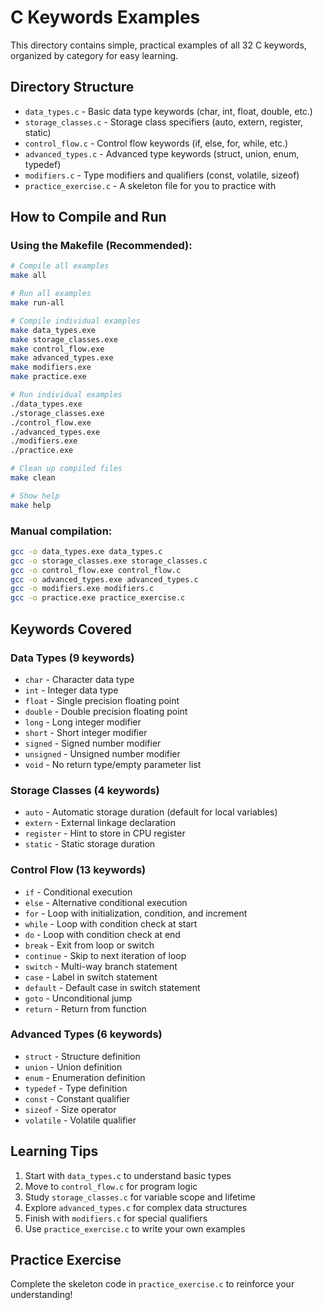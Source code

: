 # C Keywords Examples

This directory contains simple, practical examples of all 32 C keywords, organized by category for easy learning.

## Directory Structure

- `data_types.c` - Basic data type keywords (char, int, float, double, etc.)
- `storage_classes.c` - Storage class specifiers (auto, extern, register, static)
- `control_flow.c` - Control flow keywords (if, else, for, while, etc.)
- `advanced_types.c` - Advanced type keywords (struct, union, enum, typedef)
- `modifiers.c` - Type modifiers and qualifiers (const, volatile, sizeof)
- `practice_exercise.c` - A skeleton file for you to practice with

## How to Compile and Run

### Using the Makefile (Recommended):
```bash
# Compile all examples
make all

# Run all examples
make run-all

# Compile individual examples
make data_types.exe
make storage_classes.exe
make control_flow.exe
make advanced_types.exe
make modifiers.exe
make practice.exe

# Run individual examples
./data_types.exe
./storage_classes.exe
./control_flow.exe
./advanced_types.exe
./modifiers.exe
./practice.exe

# Clean up compiled files
make clean

# Show help
make help
```

### Manual compilation:
```bash
gcc -o data_types.exe data_types.c
gcc -o storage_classes.exe storage_classes.c
gcc -o control_flow.exe control_flow.c
gcc -o advanced_types.exe advanced_types.c
gcc -o modifiers.exe modifiers.c
gcc -o practice.exe practice_exercise.c
```

## Keywords Covered

### Data Types (9 keywords)
- `char` - Character data type
- `int` - Integer data type
- `float` - Single precision floating point
- `double` - Double precision floating point
- `long` - Long integer modifier
- `short` - Short integer modifier
- `signed` - Signed number modifier
- `unsigned` - Unsigned number modifier
- `void` - No return type/empty parameter list

### Storage Classes (4 keywords)
- `auto` - Automatic storage duration (default for local variables)
- `extern` - External linkage declaration
- `register` - Hint to store in CPU register
- `static` - Static storage duration

### Control Flow (13 keywords)
- `if` - Conditional execution
- `else` - Alternative conditional execution
- `for` - Loop with initialization, condition, and increment
- `while` - Loop with condition check at start
- `do` - Loop with condition check at end
- `break` - Exit from loop or switch
- `continue` - Skip to next iteration of loop
- `switch` - Multi-way branch statement
- `case` - Label in switch statement
- `default` - Default case in switch statement
- `goto` - Unconditional jump
- `return` - Return from function

### Advanced Types (6 keywords)
- `struct` - Structure definition
- `union` - Union definition
- `enum` - Enumeration definition
- `typedef` - Type definition
- `const` - Constant qualifier
- `sizeof` - Size operator
- `volatile` - Volatile qualifier

## Learning Tips

1. Start with `data_types.c` to understand basic types
2. Move to `control_flow.c` for program logic
3. Study `storage_classes.c` for variable scope and lifetime
4. Explore `advanced_types.c` for complex data structures
5. Finish with `modifiers.c` for special qualifiers
6. Use `practice_exercise.c` to write your own examples

## Practice Exercise

Complete the skeleton code in `practice_exercise.c` to reinforce your understanding!
